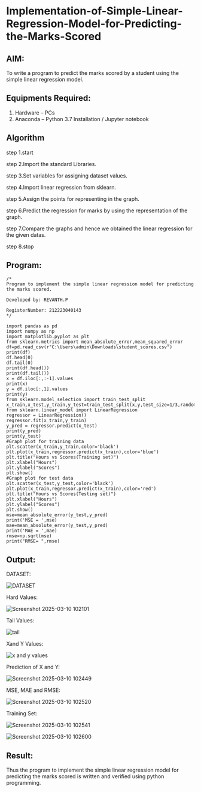 # Implementation-of-Simple-Linear-Regression-Model-for-Predicting-the-Marks-Scored

## AIM:
To write a program to predict the marks scored by a student using the simple linear regression model.

## Equipments Required:
1. Hardware – PCs
2. Anaconda – Python 3.7 Installation / Jupyter notebook

## Algorithm
step 1.start

step 2.Import the standard Libraries.

step 3.Set variables for assigning dataset values.

step 4.Import linear regression from sklearn.

step 5.Assign the points for representing in the graph.

step 6.Predict the regression for marks by using the representation of the graph.

step 7.Compare the graphs and hence we obtained the linear regression for the given datas.

step 8.stop 

## Program:
```
/*
Program to implement the simple linear regression model for predicting the marks scored.

Developed by: REVANTH.P

RegisterNumber: 212223040143
*/

import pandas as pd
import numpy as np
import matplotlib.pyplot as plt
from sklearn.metrics import mean_absolute_error,mean_squared_error
df=pd.read_csv(r"C:\Users\admin\Downloads\student_scores.csv")
print(df)
df.head(0)
df.tail(0)
print(df.head())
print(df.tail())
x = df.iloc[:,:-1].values
print(x)
y = df.iloc[:,1].values
print(y)
from sklearn.model_selection import train_test_split
x_train,x_test,y_train,y_test=train_test_split(x,y,test_size=1/3,random_state=0)
from sklearn.linear_model import LinearRegression
regressor = LinearRegression()
regressor.fit(x_train,y_train)
y_pred = regressor.predict(x_test)
print(y_pred)
print(y_test)
#Graph plot for training data
plt.scatter(x_train,y_train,color='black')
plt.plot(x_train,regressor.predict(x_train),color='blue')
plt.title("Hours vs Scores(Training set)")
plt.xlabel("Hours")
plt.ylabel("Scores")
plt.show()
#Graph plot for test data
plt.scatter(x_test,y_test,color='black')
plt.plot(x_train,regressor.predict(x_train),color='red')
plt.title("Hours vs Scores(Testing set)")
plt.xlabel("Hours")
plt.ylabel("Scores")
plt.show()
mse=mean_absolute_error(y_test,y_pred)
print('MSE = ',mse)
mae=mean_absolute_error(y_test,y_pred)
print('MAE = ',mae)
rmse=np.sqrt(mse)
print("RMSE= ",rmse)
```

## Output:

DATASET:

![DATASET](https://github.com/user-attachments/assets/c74e5516-83bc-4f84-aefe-6169954a2dfe)

Hard Values:

![Screenshot 2025-03-10 102101](https://github.com/user-attachments/assets/6900fb4a-83a8-46c2-bd02-10bf877265cb)

Tail Values:

![tail](https://github.com/user-attachments/assets/f130726b-3c3a-4279-8519-a54d35100bcc)

Xand Y Values:

![x and y values](https://github.com/user-attachments/assets/3dfda76d-87f6-4f91-a056-e3909078180c)

Prediction of X and Y:

![Screenshot 2025-03-10 102449](https://github.com/user-attachments/assets/ff829f1f-3078-4527-bd94-4dfcebf9ae62)

MSE, MAE and RMSE:

![Screenshot 2025-03-10 102520](https://github.com/user-attachments/assets/0c88b5d7-469a-4aff-8ac4-c6810ffeb4a5)

Training Set:

![Screenshot 2025-03-10 102541](https://github.com/user-attachments/assets/221527cf-0404-454e-823b-ca41d36f0357)


![Screenshot 2025-03-10 102600](https://github.com/user-attachments/assets/9413b070-2d0d-4f44-af92-04097ed3dc47)


## Result:
Thus the program to implement the simple linear regression model for predicting the marks scored is written and verified using python programming.
